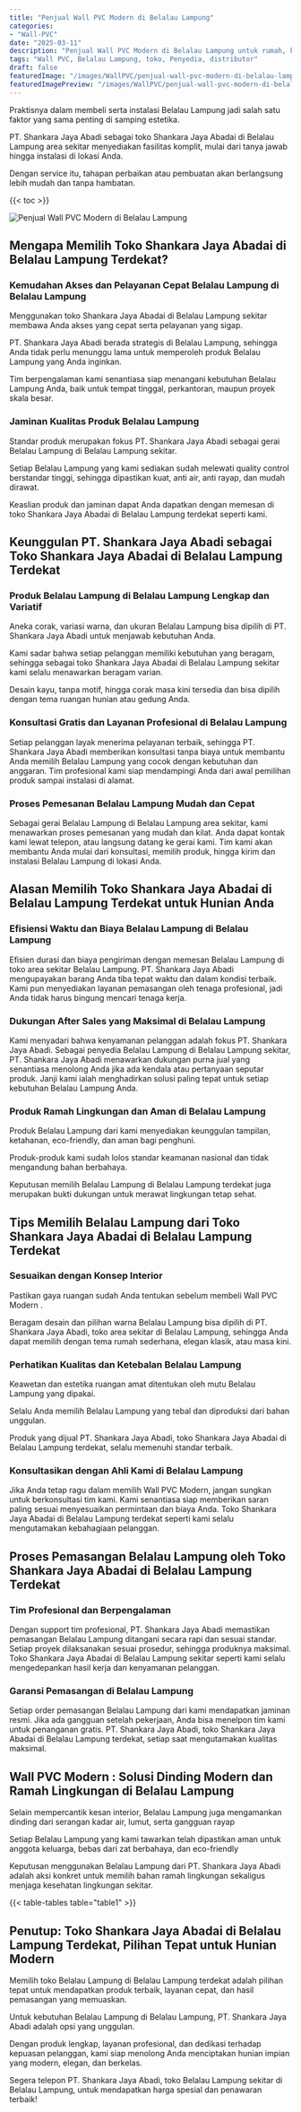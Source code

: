 ```yaml
---
title: "Penjual Wall PVC Modern di Belalau Lampung"
categories:
- "Wall-PVC"
date: "2025-03-11"
description: "Penjual Wall PVC Modern di Belalau Lampung untuk rumah, kantor, serta ritel. Panel unggulan, beragam motif, pilihan warna modern, beserta jasa instalasi oleh tim profesional dan garansi resmi!|Layanan penjualan Wall PVC Modern di Belalau Lampung untuk keperluan tempat tinggal, office, maupun toko, dengan material berkualitas dan pemasangan oleh tim berpengalaman serta kepastian resmi.|Pilihan Wall PVC Modern di Belalau Lampung yang andal bagi rumah, kantor, dan toko, bersama panel unggulan dan pemasangan ditangani oleh tenaga ahli ahli dan jaminan resmi.|Distribusi Wall PVC Modern di Belalau Lampung bagi tempat tinggal, office, dan ritel, beserta produk terbaik dan instalasi dikerjakan oleh tenaga ahli profesional, lengkap beserta garansi resmi.}"
tags: "Wall PVC, Belalau Lampung, toko, Penyedia, distributor"
draft: false
featuredImage: "/images/WallPVC/penjual-wall-pvc-modern-di-belalau-lampung.png"
featuredImagePreview: "/images/WallPVC/penjual-wall-pvc-modern-di-belalau-lampung.png"
---
```


Praktisnya dalam membeli serta instalasi Belalau Lampung jadi salah satu faktor yang sama penting di samping estetika.

PT. Shankara Jaya Abadi sebagai toko Shankara Jaya Abadai di Belalau Lampung area sekitar menyediakan fasilitas komplit, mulai dari tanya jawab hingga instalasi di lokasi Anda.

Dengan service itu, tahapan perbaikan atau pembuatan akan berlangsung lebih mudah dan tanpa hambatan.

{{< toc >}}

![Penjual Wall PVC Modern di Belalau Lampung](/images/Wall-PVC/Penjual-Wall-PVC-Modern-di-Belalau-Lampung.png)

## Mengapa Memilih Toko Shankara Jaya Abadai di Belalau Lampung Terdekat?

### Kemudahan Akses dan Pelayanan Cepat Belalau Lampung di Belalau Lampung

Menggunakan toko Shankara Jaya Abadai di Belalau Lampung sekitar membawa Anda akses yang cepat serta pelayanan yang sigap.

PT. Shankara Jaya Abadi berada strategis di Belalau Lampung, sehingga Anda tidak perlu menunggu lama untuk memperoleh produk Belalau Lampung yang Anda inginkan.

Tim berpengalaman kami senantiasa siap menangani kebutuhan Belalau Lampung Anda, baik untuk tempat tinggal, perkantoran, maupun proyek skala besar.

### Jaminan Kualitas Produk Belalau Lampung

Standar produk merupakan fokus PT. Shankara Jaya Abadi sebagai gerai Belalau Lampung di Belalau Lampung sekitar.

Setiap Belalau Lampung yang kami sediakan sudah melewati quality control berstandar tinggi, sehingga dipastikan kuat, anti air, anti rayap, dan mudah dirawat.

Keaslian produk dan jaminan dapat Anda dapatkan dengan memesan di toko Shankara Jaya Abadai di Belalau Lampung terdekat seperti kami.

## Keunggulan PT. Shankara Jaya Abadi sebagai Toko Shankara Jaya Abadai di Belalau Lampung Terdekat

### Produk Belalau Lampung di Belalau Lampung Lengkap dan Variatif

Aneka corak, variasi warna, dan ukuran Belalau Lampung bisa dipilih di PT. Shankara Jaya Abadi untuk menjawab kebutuhan Anda.

Kami sadar bahwa setiap pelanggan memiliki kebutuhan yang beragam, sehingga sebagai toko Shankara Jaya Abadai di Belalau Lampung sekitar kami selalu menawarkan beragam varian.

Desain kayu, tanpa motif, hingga corak masa kini tersedia dan bisa dipilih dengan tema ruangan hunian atau gedung Anda.

### Konsultasi Gratis dan Layanan Profesional di Belalau Lampung

Setiap pelanggan layak menerima pelayanan terbaik, sehingga PT. Shankara Jaya Abadi memberikan konsultasi tanpa biaya untuk membantu Anda memilih Belalau Lampung yang cocok dengan kebutuhan dan anggaran. Tim profesional kami siap mendampingi Anda dari awal pemilihan produk sampai instalasi di alamat.

### Proses Pemesanan Belalau Lampung Mudah dan Cepat

Sebagai gerai Belalau Lampung di Belalau Lampung area sekitar, kami menawarkan proses pemesanan yang mudah dan kilat. Anda dapat kontak kami lewat telepon, atau langsung datang ke gerai kami. Tim kami akan membantu Anda mulai dari konsultasi, memilih produk, hingga kirim dan instalasi Belalau Lampung di lokasi Anda.

## Alasan Memilih Toko Shankara Jaya Abadai di Belalau Lampung Terdekat untuk Hunian Anda

### Efisiensi Waktu dan Biaya Belalau Lampung di Belalau Lampung

Efisien durasi dan biaya pengiriman dengan memesan Belalau Lampung di toko area sekitar Belalau Lampung. PT. Shankara Jaya Abadi mengupayakan barang Anda tiba tepat waktu dan dalam kondisi terbaik. Kami pun menyediakan layanan pemasangan oleh tenaga profesional, jadi Anda tidak harus bingung mencari tenaga kerja.

### Dukungan After Sales yang Maksimal di Belalau Lampung

Kami menyadari bahwa kenyamanan pelanggan adalah fokus PT. Shankara Jaya Abadi. Sebagai penyedia Belalau Lampung di Belalau Lampung sekitar, PT. Shankara Jaya Abadi menawarkan dukungan purna jual yang senantiasa menolong Anda jika ada kendala atau pertanyaan seputar produk. Janji kami ialah menghadirkan solusi paling tepat untuk setiap kebutuhan Belalau Lampung Anda.

### Produk Ramah Lingkungan dan Aman di Belalau Lampung

Produk Belalau Lampung dari kami menyediakan keunggulan tampilan, ketahanan, eco-friendly, dan aman bagi penghuni.

Produk-produk kami sudah lolos standar keamanan nasional dan tidak mengandung bahan berbahaya.

Keputusan memilih Belalau Lampung di Belalau Lampung terdekat juga merupakan bukti dukungan untuk merawat lingkungan tetap sehat.

## Tips Memilih Belalau Lampung dari Toko Shankara Jaya Abadai di Belalau Lampung Terdekat

### Sesuaikan dengan Konsep Interior 

Pastikan gaya ruangan sudah Anda tentukan sebelum membeli  Wall PVC Modern .

Beragam desain dan pilihan warna Belalau Lampung bisa dipilih di PT. Shankara Jaya Abadi, toko area sekitar di Belalau Lampung, sehingga Anda dapat memilih dengan tema rumah sederhana, elegan klasik, atau masa kini.

### Perhatikan Kualitas dan Ketebalan Belalau Lampung

Keawetan dan estetika ruangan amat ditentukan oleh mutu Belalau Lampung yang dipakai.

Selalu Anda memilih Belalau Lampung yang tebal dan diproduksi dari bahan unggulan.

Produk yang dijual PT. Shankara Jaya Abadi, toko Shankara Jaya Abadai di Belalau Lampung terdekat, selalu memenuhi standar terbaik.

### Konsultasikan dengan Ahli Kami di Belalau Lampung

Jika Anda tetap ragu dalam memilih Wall PVC Modern, jangan sungkan untuk berkonsultasi tim kami. Kami senantiasa siap memberikan saran paling sesuai menyesuaikan permintaan dan biaya Anda. Toko Shankara Jaya Abadai di Belalau Lampung terdekat seperti kami selalu mengutamakan kebahagiaan pelanggan.

## Proses Pemasangan Belalau Lampung oleh Toko Shankara Jaya Abadai di Belalau Lampung Terdekat

### Tim Profesional dan Berpengalaman

Dengan support tim profesional, PT. Shankara Jaya Abadi memastikan pemasangan Belalau Lampung ditangani secara rapi dan sesuai standar. Setiap proyek dilaksanakan sesuai prosedur, sehingga produknya maksimal. Toko Shankara Jaya Abadai di Belalau Lampung sekitar seperti kami selalu mengedepankan hasil kerja dan kenyamanan pelanggan.

### Garansi Pemasangan di Belalau Lampung

Setiap order pemasangan Belalau Lampung dari kami mendapatkan jaminan resmi. Jika ada gangguan setelah pekerjaan, Anda bisa menelpon tim kami untuk penanganan gratis. PT. Shankara Jaya Abadi, toko Shankara Jaya Abadai di Belalau Lampung terdekat, setiap saat mengutamakan kualitas maksimal.

##  Wall PVC Modern : Solusi Dinding Modern dan Ramah Lingkungan di Belalau Lampung

Selain mempercantik kesan interior, Belalau Lampung juga mengamankan dinding dari serangan kadar air, lumut, serta gangguan rayap

Setiap Belalau Lampung yang kami tawarkan telah dipastikan aman untuk anggota keluarga, bebas dari zat berbahaya, dan eco-friendly

Keputusan menggunakan Belalau Lampung dari PT. Shankara Jaya Abadi adalah aksi konkret untuk memilih bahan ramah lingkungan sekaligus menjaga kesehatan lingkungan sekitar.

{{< table-tables table="table1" >}}

## Penutup: Toko Shankara Jaya Abadai di Belalau Lampung Terdekat, Pilihan Tepat untuk Hunian Modern

Memilih toko Belalau Lampung di Belalau Lampung terdekat adalah pilihan tepat untuk mendapatkan produk terbaik, layanan cepat, dan hasil pemasangan yang memuaskan.

Untuk kebutuhan Belalau Lampung di Belalau Lampung, PT. Shankara Jaya Abadi adalah opsi yang unggulan.

Dengan produk lengkap, layanan profesional, dan dedikasi terhadap kepuasan pelanggan, kami siap menolong Anda menciptakan hunian impian yang modern, elegan, dan berkelas.

Segera telepon PT. Shankara Jaya Abadi, toko Belalau Lampung sekitar di Belalau Lampung, untuk mendapatkan harga spesial dan penawaran terbaik!
